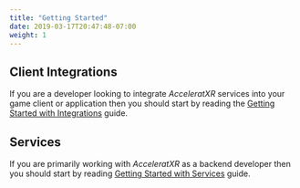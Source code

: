 ```yaml
---
title: "Getting Started"
date: 2019-03-17T20:47:48-07:00
weight: 1
---
```


## Client Integrations

If you are a developer looking to integrate _AcceleratXR_ services into your game client or application then you should start by reading the [Getting Started with Integrations](integrations) guide.

## Services

If you are primarily working with _AcceleratXR_ as a backend developer then you should start by reading [Getting Started with Services](services) guide.
